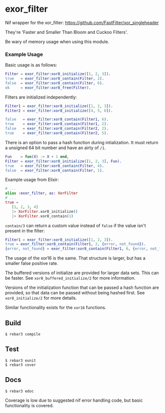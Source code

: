 exor_filter
=====

Nif wrapper for the xor_filter: https://github.com/FastFilter/xor_singleheader

They're 'Faster and Smaller Than Bloom and Cuckoo Filters'.

Be wary of memory usage when using this module.

### Example Usage
Basic usage is as follows:
```erlang
Filter = exor_filter:xor8_initialize([1, 2, 3]).
true   = exor_filter:xor8_contain(Filter, 2).
false  = exor_filter:xor8_contain(Filter, 6).
ok     = exor_filter:xor8_free(Filter).
```

Filters are initialized independently:
```erlang
Filter1 = exor_filter:xor8_initialize([1, 2, 3]).
Filter2 = exor_filter:xor8_initialize([4, 5, 6]).

false   = exor_filter:xor8_contain(Filter1, 6).
true    = exor_filter:xor8_contain(Filter1, 2).
false   = exor_filter:xor8_contain(Filter2, 2).
true    = exor_filter:xor8_contain(Filter2, 5).
```

There is an option to pass a hash function during intialization.  It must return a unsigned 64 bit number and have an airty of `/1`.
```erlang
Fun    = fun(X) -> X + 1 end,
Filter = exor_filter:xor8_initialize([1, 2, 3], Fun).
true   = exor_filter:xor8_contain(Filter, 4).
false  = exor_filter:xor8_contain(Filter, 1).
```

Example usage from Elixir:
```elixir
# ...
alias :exor_filter, as: XorFilter
# ...
true =
   [1, 2, 3, 4]
   |> XorFilter.xor8_initialize()
   |> XorFilter.xor8_contain(1)

```

`contain/3` can return a custom value instead of `false` if the value isn't present in the filter:
```erlang
Filter1 = exor_filter:xor8_initialize([1, 2, 3]).
true = exor_filter:xor8_contain(Filter1, 2, {error, not_found}).
{error, not_found} = exor_filter:xor8_contain(Filter1, 6, {error, not_found}).
```

The usage of the xor16 is the same.  That structure is larger, but
has a smaller false positive rate.

The buffered versions of initialize are provided for larger data sets.
This can be faster.  See `xor8_buffered_initialize/2` for more information.

Versions of the initialization function that can be passed a hash 
function are provided, so that data can be passed without being 
hashed first.
See `xor8_initialize/2` for more details.

Similar functionality exists for the `xor16` functions.

Build
-----

    $ rebar3 compile

Test
-----

    $ rebar3 eunit
    $ rebar3 cover

Docs
-----

    $ rebar3 edoc

Coverage is low due to suggested nif error handling code, but basic functionality is covered.
